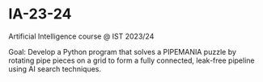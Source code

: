 # IA-23-24
Artificial Intelligence course @ IST 2023/24

Goal: Develop a Python program that solves a PIPEMANIA puzzle by rotating pipe pieces on a grid to form a fully connected, leak-free pipeline using AI search techniques.